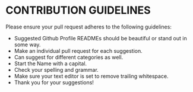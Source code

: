 # CONTRIBUTION GUIDELINES 

Please ensure your pull request adheres to the following guidelines:

 - Suggested Github Profile READMEs should be beautiful or stand out in some way.
 - Make an individual pull request for each suggestion.
 - Can suggest for different categories as well.
 - Start the Name with a capital.
 - Check your spelling and grammar.
 - Make sure your text editor is set to remove trailing whitespace.
 - Thank you for your suggestions!

